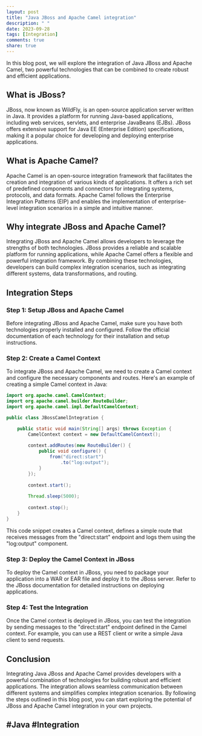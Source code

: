 ```yaml
---
layout: post
title: "Java JBoss and Apache Camel integration"
description: " "
date: 2023-09-28
tags: [Integration]
comments: true
share: true
---
```


In this blog post, we will explore the integration of Java JBoss and Apache Camel, two powerful technologies that can be combined to create robust and efficient applications. 

## What is JBoss?
JBoss, now known as WildFly, is an open-source application server written in Java. It provides a platform for running Java-based applications, including web services, servlets, and enterprise JavaBeans (EJBs). JBoss offers extensive support for Java EE (Enterprise Edition) specifications, making it a popular choice for developing and deploying enterprise applications.

## What is Apache Camel?
Apache Camel is an open-source integration framework that facilitates the creation and integration of various kinds of applications. It offers a rich set of predefined components and connectors for integrating systems, protocols, and data formats. Apache Camel follows the Enterprise Integration Patterns (EIP) and enables the implementation of enterprise-level integration scenarios in a simple and intuitive manner.

## Why integrate JBoss and Apache Camel?
Integrating JBoss and Apache Camel allows developers to leverage the strengths of both technologies. JBoss provides a reliable and scalable platform for running applications, while Apache Camel offers a flexible and powerful integration framework. By combining these technologies, developers can build complex integration scenarios, such as integrating different systems, data transformations, and routing. 

## Integration Steps

### Step 1: Setup JBoss and Apache Camel
Before integrating JBoss and Apache Camel, make sure you have both technologies properly installed and configured. Follow the official documentation of each technology for their installation and setup instructions.

### Step 2: Create a Camel Context
To integrate JBoss and Apache Camel, we need to create a Camel context and configure the necessary components and routes. Here's an example of creating a simple Camel context in Java:

```java
import org.apache.camel.CamelContext;
import org.apache.camel.builder.RouteBuilder;
import org.apache.camel.impl.DefaultCamelContext;

public class JBossCamelIntegration {

    public static void main(String[] args) throws Exception {
        CamelContext context = new DefaultCamelContext();
        
        context.addRoutes(new RouteBuilder() {
            public void configure() {
                from("direct:start")
                    .to("log:output");
            }
        });
        
        context.start();
        
        Thread.sleep(5000);
        
        context.stop();
    }
}
```

This code snippet creates a Camel context, defines a simple route that receives messages from the "direct:start" endpoint and logs them using the "log:output" component. 

### Step 3: Deploy the Camel Context in JBoss
To deploy the Camel context in JBoss, you need to package your application into a WAR or EAR file and deploy it to the JBoss server. Refer to the JBoss documentation for detailed instructions on deploying applications.

### Step 4: Test the Integration
Once the Camel context is deployed in JBoss, you can test the integration by sending messages to the "direct:start" endpoint defined in the Camel context. For example, you can use a REST client or write a simple Java client to send requests.

## Conclusion
Integrating Java JBoss and Apache Camel provides developers with a powerful combination of technologies for building robust and efficient applications. The integration allows seamless communication between different systems and simplifies complex integration scenarios. By following the steps outlined in this blog post, you can start exploring the potential of JBoss and Apache Camel integration in your own projects.

## #Java #Integration